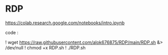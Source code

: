 # RDP
https://colab.research.google.com/notebooks/intro.ipynb

code : 

! wget https://raw.githubusercontent.com/alok676875/RDP/main/RDP.sh &> /dev/null 
! chmod +x RDP.sh
! ./RDP.sh
 
